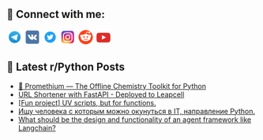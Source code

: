 ## 🔎 Connect with me:
[<img src="https://github.com/bullbesh/bullbesh/blob/main/images/Telegram.png" width="32" height="32" />](https://t.me/bullbesh)
[<img src="https://github.com/bullbesh/bullbesh/blob/main/images/VK.png" width="32" height="32" />](https://vk.com/bullbesh)
[<img src="https://github.com/bullbesh/bullbesh/blob/main/images/Twitter.png" width="32" height="32" />](https://twitter.com/bullbesh1)
[<img src="https://github.com/bullbesh/bullbesh/blob/main/images/Instagram.png" width="32" height="32" />](https://www.instagram.com/bullbesh)
[<img src="https://github.com/bullbesh/bullbesh/blob/main/images/Reddit.png" width="32" height="32" />](https://www.reddit.com/user/bullbesh)
[<img src="https://github.com/bullbesh/bullbesh/blob/main/images/YouTube.png" width="32" height="32" />](https://www.youtube.com/channel/UCtfjRs6uzgq5mfm8S06WTcg)

## 📕 Latest r/Python Posts
<!-- BLOG-POST-LIST:START -->
- [🧪 Promethium — The Offline Chemistry Toolkit for Python](https://www.reddit.com/r/Python/comments/1ob0jk7/promethium_the_offline_chemistry_toolkit_for/)
- [URL Shortener with FastAPI - Deployed to Leapcell](https://www.reddit.com/r/Python/comments/1oayl0a/url_shortener_with_fastapi_deployed_to_leapcell/)
- [[Fun project] UV scripts, but for functions.](https://www.reddit.com/r/Python/comments/1oavf1l/fun_project_uv_scripts_but_for_functions/)
- [Ищу человека с которым можно окунуться в IT, направление Python.](https://www.reddit.com/r/Python/comments/1oav08x/ищу_человека_с_которым_можно_окунуться_в_it/)
- [What should be the design and functionality of an agent framework like Langchain?](https://www.reddit.com/r/Python/comments/1oaski5/what_should_be_the_design_and_functionality_of_an/)
<!-- BLOG-POST-LIST:END -->
